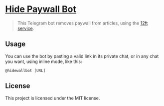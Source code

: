 # [Hide Paywall Bot](https://telegram.me/hidewallbot)

> This Telegram bot removes paywall from articles, using the [12ft service](https://12ft.io/).

## Usage

You can use the bot by pasting a valid link in its private chat, or in any chat you want, using inline mode, like this:

```
@hidewallbot [URL]
```

## License

This project is licensed under the MIT license.
